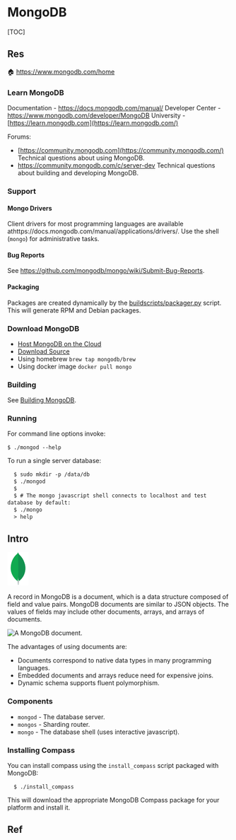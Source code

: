 # MongoDB

[TOC]



## Res
🏠 https://www.mongodb.com/home


### Learn MongoDB
Documentation - https://docs.mongodb.com/manual/ 
Developer Center - https://www.mongodb.com/developer/MongoDB University - [https://learn.mongodb.com](https://learn.mongodb.com/)

Forums:
- [https://community.mongodb.com](https://community.mongodb.com/)
  Technical questions about using MongoDB.
- https://community.mongodb.com/c/server-dev
  Technical questions about building and developing MongoDB.


### Support
#### Mongo Drivers
Client drivers for most programming languages are available athttps://docs.mongodb.com/manual/applications/drivers/. Use the shell (`mongo`) for administrative tasks.

#### Bug Reports
See https://github.com/mongodb/mongo/wiki/Submit-Bug-Reports.

#### Packaging
Packages are created dynamically by the [buildscripts/packager.py](https://github.com/mongodb/mongo/blob/master/buildscripts/packager.py) script. This will generate RPM and Debian packages.


### Download MongoDB
- [Host MongoDB on the Cloud](https://www.mongodb.com/cloud/atlas)
- [Download Source](https://www.mongodb.com/try/download/community)
- Using homebrew `brew tap mongodb/brew`
- Using docker image `docker pull mongo`


### Building
See [Building MongoDB](https://github.com/mongodb/mongo/blob/master/docs/building.md).


### Running
For command line options invoke:
```
$ ./mongod --help
```

To run a single server database:
```
  $ sudo mkdir -p /data/db
  $ ./mongod
  $
  $ # The mongo javascript shell connects to localhost and test database by default:
  $ ./mongo
  > help
```


## Intro
![Logo](../../../../../../../Assets/Pics/leaf.svg)

A record in MongoDB is a document, which is a data structure composed of field and value pairs. MongoDB documents are similar to JSON objects. The values of fields may include other documents, arrays, and arrays of documents.

![A MongoDB document.](https://www.mongodb.com/docs/manual/images/crud-annotated-document.bakedsvg.svg)

The advantages of using documents are:
- Documents correspond to native data types in many programming languages.
- Embedded documents and arrays reduce need for expensive joins.
- Dynamic schema supports fluent polymorphism.


### Components
- `mongod` - The database server.
- `mongos` - Sharding router.
- `mongo` - The database shell (uses interactive javascript).


### Installing Compass
You can install compass using the `install_compass` script packaged with MongoDB:
```
  $ ./install_compass
```

This will download the appropriate MongoDB Compass package for your platform and install it.



## Ref

